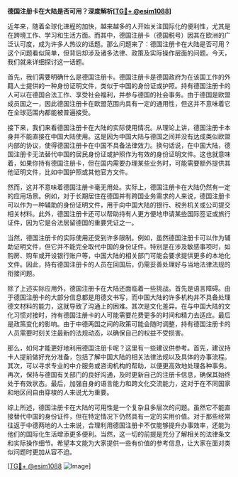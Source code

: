 **德国注册卡在大陆是否可用？深度解析[[TG💪+ @esim1088](https://t.me/s/esim1088)]**

近年来，随着全球化进程的加快，越来越多的人开始关注国际化的便利性，尤其是在跨境工作、学习和生活方面。而其中，德国注册卡（德国税号）因其在欧洲的广泛认可度，成为许多人热议的话题。那么问题来了：德国注册卡在大陆是否可用？这个问题看似简单，但背后却涉及诸多法律、政策及实际操作层面的问题。今天，我们就来详细探讨这一话题。

首先，我们需要明确什么是德国注册卡。德国注册卡是德国政府为在该国工作的外籍人士提供的一种身份证明文件，类似于中国的身份证或护照。持有德国注册卡的人可以在德国合法工作、享受社会福利，并参与德国的社会事务。由于德国是欧盟成员国之一，因此德国注册卡在欧盟范围内具有一定的通用性，但这并不意味着它在全球范围内都能被普遍接受。

接下来，我们来看德国注册卡在大陆的实际使用情况。从理论上讲，德国注册卡本身并不能直接在中国大陆使用。这是因为中国大陆与德国之间并没有达成类似欧盟内部的协议，使得德国注册卡在中国不具备法律效力。换句话说，在中国大陆，德国注册卡无法替代中国的居民身份证或护照作为有效的身份证明文件。这也就意味着，如果你持有德国注册卡，但在国内需要办理某些业务时，可能需要额外提供其他证明文件，比如中国护照或其他官方文件。

然而，这并不意味着德国注册卡毫无用处。实际上，德国注册卡在大陆仍然有一定的应用场景。例如，对于长期居住在德国并有跨国业务需求的人来说，德国注册卡可以作为一种辅助的身份证明文件，用于向中国大陆的银行、税务机关或公司提交相关材料。此外，德国注册卡还可以帮助持有人更方便地申请某些国际签证或旅行证件，因为它是合法居留德国的重要凭证之一。

当然，德国注册卡的实际使用还受到许多限制。例如，虽然德国注册卡可以作为辅助证明文件，但它并不能完全取代中国的身份证件。特别是在涉及敏感事项时，如购房、购车或开设银行账户等，中国大陆的相关部门可能会要求提供更多的本地化文件。因此，持有德国注册卡的人员在回国后，仍需妥善处理好与当地法律法规的衔接问题。

除了上述实际应用外，德国注册卡在大陆还面临着一些挑战。首先是语言障碍。由于德国注册卡的大部分信息都是用德文书写，而中国大陆的许多机构并不具备处理德文材料的能力，这就导致了沟通上的困难。其次是文化差异。在与中国大陆的文化习惯对接时，持有德国注册卡的人可能需要花费更多的时间和精力去适应。最后是政策变化的影响。由于中德两国之间的政策可能会随时调整，持有德国注册卡的人员需要时刻关注最新的法规动态，以确保自己的权益不受损害。

那么，如何才能更好地利用德国注册卡呢？这里有一些建议供参考。首先，建议持卡人提前做好充分准备，包括了解中国大陆的相关法律法规以及具体的办事流程。其次，可以寻求专业的中介服务或咨询机构的帮助，以便更高效地处理各种事务。再次，保持与德国有关部门的良好沟通，及时更新自己的注册卡信息，确保其始终处于有效状态。最后，加强自身的语言能力和跨文化交流能力，这对于在不同国家和地区间自由穿梭的人来说尤为重要。

综上所述，德国注册卡在大陆的可用性是一个复杂且多层次的问题。虽然它不能直接替代中国的身份证件，但在特定情况下仍然具有一定的实用价值。对于那些经常往返于中德两地的人士来说，合理利用德国注册卡不仅能够提升办事效率，还能为他们的国际化生活增添更多便利。当然，这一切的前提是充分了解相关的法律条文和实际操作细节。希望本文能为大家提供一些有价值的参考信息，让大家在面对类似问题时更加从容不迫。

[[TG💪+ @esim1088](https://t.me/s/esim1088) ![Image](https://i.postimg.cc/4NQfJmqS/Snipaste-2025-05-13-00-14-12.png)]